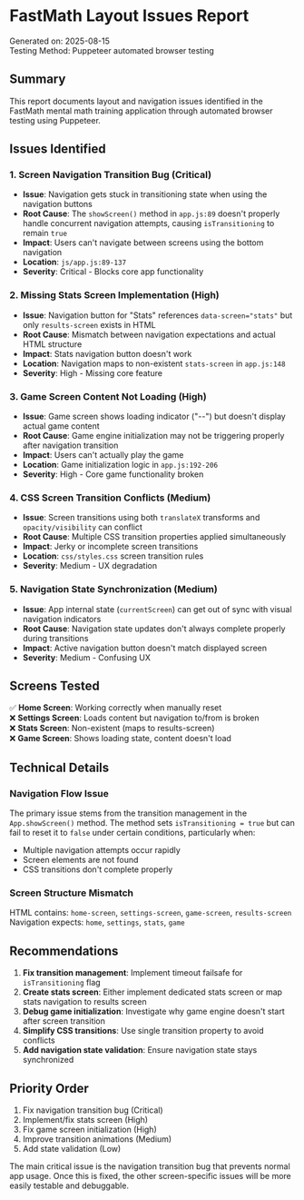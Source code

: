 # FastMath Layout Issues Report

Generated on: 2025-08-15  
Testing Method: Puppeteer automated browser testing

## Summary

This report documents layout and navigation issues identified in the FastMath mental math training application through automated browser testing using Puppeteer.

## Issues Identified

### 1. **Screen Navigation Transition Bug** (Critical)
- **Issue**: Navigation gets stuck in transitioning state when using the navigation buttons
- **Root Cause**: The `showScreen()` method in `app.js:89` doesn't properly handle concurrent navigation attempts, causing `isTransitioning` to remain `true`
- **Impact**: Users can't navigate between screens using the bottom navigation
- **Location**: `js/app.js:89-137`
- **Severity**: Critical - Blocks core app functionality

### 2. **Missing Stats Screen Implementation** (High)
- **Issue**: Navigation button for "Stats" references `data-screen="stats"` but only `results-screen` exists in HTML
- **Root Cause**: Mismatch between navigation expectations and actual HTML structure
- **Impact**: Stats navigation button doesn't work
- **Location**: Navigation maps to non-existent `stats-screen` in `app.js:148`
- **Severity**: High - Missing core feature

### 3. **Game Screen Content Not Loading** (High)
- **Issue**: Game screen shows loading indicator ("--") but doesn't display actual game content
- **Root Cause**: Game engine initialization may not be triggering properly after navigation transition
- **Impact**: Users can't actually play the game
- **Location**: Game initialization logic in `app.js:192-206`
- **Severity**: High - Core game functionality broken

### 4. **CSS Screen Transition Conflicts** (Medium)
- **Issue**: Screen transitions using both `translateX` transforms and `opacity/visibility` can conflict
- **Root Cause**: Multiple CSS transition properties applied simultaneously
- **Impact**: Jerky or incomplete screen transitions
- **Location**: `css/styles.css` screen transition rules
- **Severity**: Medium - UX degradation

### 5. **Navigation State Synchronization** (Medium)
- **Issue**: App internal state (`currentScreen`) can get out of sync with visual navigation indicators
- **Root Cause**: Navigation state updates don't always complete properly during transitions
- **Impact**: Active navigation button doesn't match displayed screen
- **Severity**: Medium - Confusing UX

## Screens Tested

✅ **Home Screen**: Working correctly when manually reset  
❌ **Settings Screen**: Loads content but navigation to/from is broken  
❌ **Stats Screen**: Non-existent (maps to results-screen)  
❌ **Game Screen**: Shows loading state, content doesn't load  

## Technical Details

### Navigation Flow Issue
The primary issue stems from the transition management in the `App.showScreen()` method. The method sets `isTransitioning = true` but can fail to reset it to `false` under certain conditions, particularly when:
- Multiple navigation attempts occur rapidly
- Screen elements are not found
- CSS transitions don't complete properly

### Screen Structure Mismatch
HTML contains: `home-screen`, `settings-screen`, `game-screen`, `results-screen`  
Navigation expects: `home`, `settings`, `stats`, `game`

## Recommendations

1. **Fix transition management**: Implement timeout failsafe for `isTransitioning` flag
2. **Create stats screen**: Either implement dedicated stats screen or map stats navigation to results screen
3. **Debug game initialization**: Investigate why game engine doesn't start after screen transition
4. **Simplify CSS transitions**: Use single transition property to avoid conflicts
5. **Add navigation state validation**: Ensure navigation state stays synchronized

## Priority Order

1. Fix navigation transition bug (Critical)
2. Implement/fix stats screen (High)
3. Fix game screen initialization (High)
4. Improve transition animations (Medium)
5. Add state validation (Low)

The main critical issue is the navigation transition bug that prevents normal app usage. Once this is fixed, the other screen-specific issues will be more easily testable and debuggable.